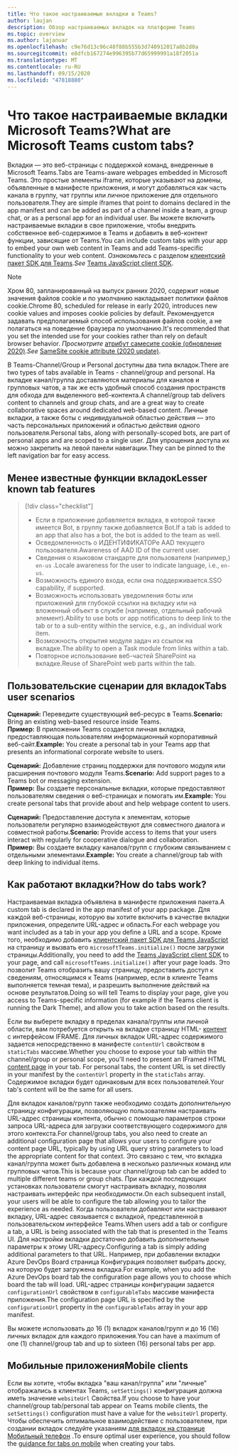 ```yaml
---
title: Что такое настраиваемые вкладки в Teams?
author: laujan
description: Обзор настраиваемых вкладок на платформе Teams
ms.topic: overview
ms.author: lajanuar
ms.openlocfilehash: c9e76d13c96c48f88b555b3d740912017a8b2d0a
ms.sourcegitcommit: e8dfcb167274e996395b77d65999991a18f2051a
ms.translationtype: MT
ms.contentlocale: ru-RU
ms.lasthandoff: 09/15/2020
ms.locfileid: "47818880"
---
```

# <a name="what-are-microsoft-teams-custom-tabs"></a><span data-ttu-id="dc8e7-103">Что такое настраиваемые вкладки Microsoft Teams?</span><span class="sxs-lookup"><span data-stu-id="dc8e7-103">What are Microsoft Teams custom tabs?</span></span>

<span data-ttu-id="dc8e7-104">Вкладки — это веб-страницы с поддержкой команд, внедренные в Microsoft Teams.</span><span class="sxs-lookup"><span data-stu-id="dc8e7-104">Tabs are Teams-aware webpages embedded in Microsoft Teams.</span></span> <span data-ttu-id="dc8e7-105">Это простые элементы iframe, которые указывают на домены, объявленные в манифесте приложения, и могут добавляться как часть канала в группу, чат группы или личное приложение для отдельного пользователя.</span><span class="sxs-lookup"><span data-stu-id="dc8e7-105">They are simple iframes that point to domains declared in the app manifest and can be added as part of a channel inside a team, a group chat, or as a personal app for an individual user.</span></span> <span data-ttu-id="dc8e7-106">Вы можете включить настраиваемые вкладки в свое приложение, чтобы внедрить собственное веб-содержимое в Teams и добавить в веб-контент функции, зависящие от Teams.</span><span class="sxs-lookup"><span data-stu-id="dc8e7-106">You can include custom tabs with your app to embed your own web content in Teams and add Teams-specific functionality to your web content.</span></span> <span data-ttu-id="dc8e7-107">*Ознакомьтесь* с разделом [клиентский пакет SDK для Teams](/javascript/api/overview/msteams-client).</span><span class="sxs-lookup"><span data-stu-id="dc8e7-107">*See* [Teams JavaScript client SDK](/javascript/api/overview/msteams-client).</span></span>

> [!NOTE]
> <span data-ttu-id="dc8e7-108">Хром 80, запланированный на выпуск ранних 2020, содержит новые значения файлов cookie и по умолчанию накладывает политики файлов cookie.</span><span class="sxs-lookup"><span data-stu-id="dc8e7-108">Chrome 80, scheduled for release in early 2020, introduces new cookie values and imposes cookie policies by default.</span></span> <span data-ttu-id="dc8e7-109">Рекомендуется задавать предполагаемый способ использования файлов cookie, а не полагаться на поведение браузера по умолчанию.</span><span class="sxs-lookup"><span data-stu-id="dc8e7-109">It's recommended that you set the intended use for your cookies rather than rely on default browser behavior.</span></span> <span data-ttu-id="dc8e7-110">*Просмотрите* [атрибут самесите cookie (обновление 2020)](../resources/samesite-cookie-update.md).</span><span class="sxs-lookup"><span data-stu-id="dc8e7-110">*See* [SameSite cookie attribute (2020 update)](../resources/samesite-cookie-update.md).</span></span>

<span data-ttu-id="dc8e7-111">В Teams-Channel/Group и Personal доступны два типа вкладок.</span><span class="sxs-lookup"><span data-stu-id="dc8e7-111">There are two types of tabs available in Teams - channel/group and personal.</span></span> <span data-ttu-id="dc8e7-112">На вкладке канал/группа доставляются материалы для каналов и групповых чатов, а так же есть удобный способ создания пространств для обхода для выделенного веб-контента.</span><span class="sxs-lookup"><span data-stu-id="dc8e7-112">A channel/group tab delivers content to channels and group chats, and are a great way to create collaborative spaces around dedicated web-based content.</span></span> <span data-ttu-id="dc8e7-113">Личные вкладки, а также боты с индивидуальной областью действия — это часть персональных приложений и областью действия одного пользователя.</span><span class="sxs-lookup"><span data-stu-id="dc8e7-113">Personal tabs, along with personally-scoped bots, are part of personal apps and are scoped to a single user.</span></span> <span data-ttu-id="dc8e7-114">Для упрощения доступа их можно закрепить на левой панели навигации.</span><span class="sxs-lookup"><span data-stu-id="dc8e7-114">They can be pinned to the left navigation bar for easy access.</span></span>

## <a name="lesser-known-tab-features"></a><span data-ttu-id="dc8e7-115">Менее известные функции вкладок</span><span class="sxs-lookup"><span data-stu-id="dc8e7-115">Lesser known tab features</span></span>

> [!div class="checklist"]
>
> * <span data-ttu-id="dc8e7-116">Если в приложение добавляется вкладка, в которой также имеется Bot, в группу также добавляется Bot.</span><span class="sxs-lookup"><span data-stu-id="dc8e7-116">If a tab is added to an app that also has a bot, the bot is added to the team as well.</span></span>
> * <span data-ttu-id="dc8e7-117">Осведомленность о ИДЕНТИФИКАТОРе AAD текущего пользователя.</span><span class="sxs-lookup"><span data-stu-id="dc8e7-117">Awareness of AAD ID of the current user.</span></span>
> * <span data-ttu-id="dc8e7-118">Сведения о языковом стандарте для пользователя (например,) `en-us` .</span><span class="sxs-lookup"><span data-stu-id="dc8e7-118">Locale awareness for the user to indicate language, i.e., `en-us`.</span></span> 
> * <span data-ttu-id="dc8e7-119">Возможность единого входа, если она поддерживается.</span><span class="sxs-lookup"><span data-stu-id="dc8e7-119">SSO capability, if supported.</span></span>
> * <span data-ttu-id="dc8e7-120">Возможность использовать уведомления боты или приложений для глубокой ссылки на вкладку или на вложенный объект в службе (например, отдельный рабочий элемент).</span><span class="sxs-lookup"><span data-stu-id="dc8e7-120">Ability to use bots or app notifications to deep link to the tab or to a sub-entity within the service, e.g., an individual work item.</span></span>
> * <span data-ttu-id="dc8e7-121">Возможность открытия модуля задач из ссылок на вкладке.</span><span class="sxs-lookup"><span data-stu-id="dc8e7-121">The ability to open a Task module from links within a tab.</span></span>
> * <span data-ttu-id="dc8e7-122">Повторное использование веб-частей SharePoint на вкладке.</span><span class="sxs-lookup"><span data-stu-id="dc8e7-122">Reuse of SharePoint web parts within the tab.</span></span>

## <a name="tabs-user-scenarios"></a><span data-ttu-id="dc8e7-123">Пользовательские сценарии для вкладок</span><span class="sxs-lookup"><span data-stu-id="dc8e7-123">Tabs user scenarios</span></span>

<span data-ttu-id="dc8e7-124">**Сценарий:** Переведите существующий веб-ресурс в Teams.</span><span class="sxs-lookup"><span data-stu-id="dc8e7-124">**Scenario:** Bring an existing web-based resource inside Teams.</span></span> \
<span data-ttu-id="dc8e7-125">**Пример:** В приложении Teams создается личная вкладка, предоставляющая пользователям информационный корпоративный веб-сайт.</span><span class="sxs-lookup"><span data-stu-id="dc8e7-125">**Example:** You create a personal tab in your Teams app that presents an informational corporate website to users.</span></span>

<span data-ttu-id="dc8e7-126">**Сценарий:** Добавление страниц поддержки для почтового модуля или расширения почтового модуля Teams.</span><span class="sxs-lookup"><span data-stu-id="dc8e7-126">**Scenario:** Add support pages to a Teams bot or messaging extension.</span></span> \
<span data-ttu-id="dc8e7-127">**Пример:** Вы создаете персональные вкладки, которые предоставляют пользователям сведения о веб-страницах и помогать им.</span><span class="sxs-lookup"><span data-stu-id="dc8e7-127">**Example:** You create personal tabs that provide about and help webpage content to users.</span></span>

<span data-ttu-id="dc8e7-128">**Сценарий:** Предоставление доступа к элементам, которые пользователи регулярно взаимодействуют для совместного диалога и совместной работы.</span><span class="sxs-lookup"><span data-stu-id="dc8e7-128">**Scenario:** Provide access to items that your users interact with regularly for cooperative dialogue and collaboration.</span></span> \
<span data-ttu-id="dc8e7-129">**Пример:** Вы создаете вкладку каналов/групп с глубоким связыванием с отдельными элементами.</span><span class="sxs-lookup"><span data-stu-id="dc8e7-129">**Example:** You create a channel/group tab with deep linking to individual items.</span></span>

## <a name="how-do-tabs-work"></a><span data-ttu-id="dc8e7-130">Как работают вкладки?</span><span class="sxs-lookup"><span data-stu-id="dc8e7-130">How do tabs work?</span></span>

<span data-ttu-id="dc8e7-131">Настраиваемая вкладка объявлена в манифесте приложения пакета.</span><span class="sxs-lookup"><span data-stu-id="dc8e7-131">A custom tab is declared in the app manifest of your app package.</span></span> <span data-ttu-id="dc8e7-132">Для каждой веб-страницы, которую вы хотите включить в качестве вкладки приложения, определите URL-адрес и область.</span><span class="sxs-lookup"><span data-stu-id="dc8e7-132">For each webpage you want included as a tab in your app you define a URL and a scope.</span></span> <span data-ttu-id="dc8e7-133">Кроме того, необходимо добавить [клиентский пакет SDK для Teams JavaScript](/javascript/api/overview/msteams-client) на страницу и вызвать его `microsoftTeams.initialize()` после загрузки страницы.</span><span class="sxs-lookup"><span data-stu-id="dc8e7-133">Additionally, you need to add the [Teams JavaScript client SDK](/javascript/api/overview/msteams-client) to your page, and call `microsoftTeams.initialize()` after your page loads.</span></span> <span data-ttu-id="dc8e7-134">Это позволит Teams отобразить вашу страницу, предоставить доступ к сведениям, относящимся к Teams (например, если в клиенте Teams выполняется темная тема), и разрешить выполнение действий на основе результатов.</span><span class="sxs-lookup"><span data-stu-id="dc8e7-134">Doing so will tell Teams to display your page, give you access to Teams-specific information (for example if the Teams client is running the Dark Theme), and allow you to take action based on the results.</span></span>

<span data-ttu-id="dc8e7-135">Если вы выберете вкладку в пределах канала/группы или личной области, вам потребуется открыть на вкладке страницу HTML- [контент](~/tabs/how-to/create-tab-pages/content-page.md) с интерфейсом IFRAME. Для личных вкладок URL-адрес содержимого задается непосредственно в манифесте `contentUrl` свойством в `staticTabs` массиве.</span><span class="sxs-lookup"><span data-stu-id="dc8e7-135">Whether you choose to expose your tab within the channel/group or personal scope, you'll need to present an IFramed HTML [content page](~/tabs/how-to/create-tab-pages/content-page.md) in your tab. For personal tabs, the content URL is set directly in your manifest by the `contentUrl` property in the `staticTabs` array.</span></span> <span data-ttu-id="dc8e7-136">Содержимое вкладки будет одинаковым для всех пользователей.</span><span class="sxs-lookup"><span data-stu-id="dc8e7-136">Your tab's content will be the same for all users.</span></span>

<span data-ttu-id="dc8e7-137">Для вкладок каналов/групп также необходимо создать дополнительную страницу конфигурации, позволяющую пользователям настраивать URL-адрес страницы контента, обычно с помощью параметров строки запроса URL-адреса для загрузки соответствующего содержимого для этого контекста.</span><span class="sxs-lookup"><span data-stu-id="dc8e7-137">For channel/group tabs, you also need to create an additional configuration page that allows your users to configure your content page URL, typically by using URL query string parameters to load the appropriate content for that context.</span></span> <span data-ttu-id="dc8e7-138">Это связано с тем, что вкладка канал/группа может быть добавлена в несколько различных команд или групповых чатов.</span><span class="sxs-lookup"><span data-stu-id="dc8e7-138">This is because your channel/group tab can be added to multiple different teams or group chats.</span></span> <span data-ttu-id="dc8e7-139">При каждой последующих установках пользователи смогут настраивать вкладку, позволяя настраивать интерфейс при необходимости.</span><span class="sxs-lookup"><span data-stu-id="dc8e7-139">On each subsequent install, your users will be able to configure the tab allowing you to tailor the experience as needed.</span></span> <span data-ttu-id="dc8e7-140">Когда пользователи добавляют или настраивают вкладку, URL-адрес связывается с вкладкой, представленной в пользовательском интерфейсе Teams.</span><span class="sxs-lookup"><span data-stu-id="dc8e7-140">When users add a tab or configure a tab, a URL is being associated with the tab that is presented in the Teams UI.</span></span> <span data-ttu-id="dc8e7-141">Для настройки вкладки достаточно добавить дополнительные параметры к этому URL-адресу.</span><span class="sxs-lookup"><span data-stu-id="dc8e7-141">Configuring a tab is simply adding additional parameters to that URL.</span></span> <span data-ttu-id="dc8e7-142">Например, при добавлении вкладки Azure DevOps Board страница Конфигурация позволяет выбрать доску, на которую будет загружена вкладка.</span><span class="sxs-lookup"><span data-stu-id="dc8e7-142">For example, when you add the Azure DevOps board tab the configuration page allows you to choose which board the tab will load.</span></span> <span data-ttu-id="dc8e7-143">URL-адрес страницы конфигурации задается  `configurationUrl` свойством в `configurableTabs` массиве манифеста приложения.</span><span class="sxs-lookup"><span data-stu-id="dc8e7-143">The configuration page URL is specified by the  `configurationUrl` property in the `configurableTabs` array in your app manifest.</span></span>

<span data-ttu-id="dc8e7-144">Вы можете использовать до 16 (1) вкладок каналов/групп и до 16 (16) личных вкладок для каждого приложения.</span><span class="sxs-lookup"><span data-stu-id="dc8e7-144">You can have a maximum of one (1) channel/group tab and up to sixteen (16) personal tabs per app.</span></span>

## <a name="mobile-clients"></a><span data-ttu-id="dc8e7-145">Мобильные приложения</span><span class="sxs-lookup"><span data-stu-id="dc8e7-145">Mobile clients</span></span>

<span data-ttu-id="dc8e7-146">Если вы хотите, чтобы вкладка "ваш канал/группа" или "личные" отображались в клиентах Teams, `setSettings()` конфигурация должна иметь значение `websiteUrl` Свойства.</span><span class="sxs-lookup"><span data-stu-id="dc8e7-146">If you choose to have your channel/group tab/personal tab appear on Teams mobile clients, the `setSettings()` configuration must have a value for the `websiteUrl` property.</span></span> <span data-ttu-id="dc8e7-147">Чтобы обеспечить оптимальное взаимодействие с пользователем, при создании вкладок следуйте указаниям [для вкладок на странице Мобильный телефон](~/tabs/design/tabs-mobile.md) .</span><span class="sxs-lookup"><span data-stu-id="dc8e7-147">To ensure optimal user experience, you should follow the [guidance for tabs on mobile](~/tabs/design/tabs-mobile.md) when creating your tabs.</span></span>
